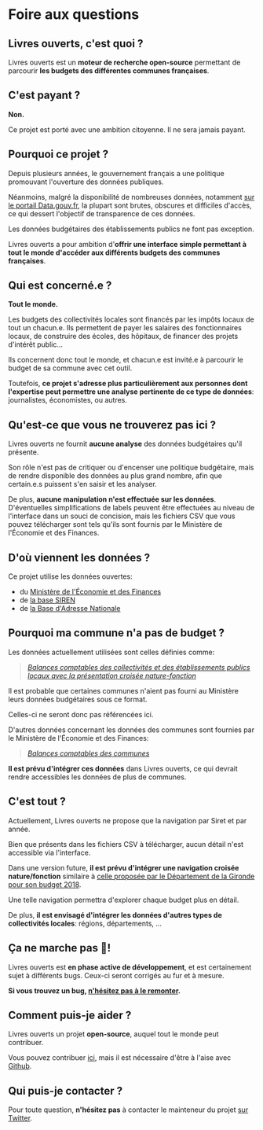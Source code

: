 # Foire aux questions

## Livres ouverts, c'est quoi ?

Livres ouverts est un **moteur de recherche open-source** permettant de parcourir **les budgets des différentes communes françaises**.

## C'est payant ?

**Non.**

Ce projet est porté avec une ambition citoyenne. Il ne sera jamais payant.

## Pourquoi ce projet ?

Depuis plusieurs années, le gouvernement français a une politique promouvant l'ouverture des données publiques.

Néanmoins, malgré la disponibilité de nombreuses données, notamment [sur le portail Data.gouv.fr](https://www.data.gouv.fr/fr/), la plupart sont brutes, obscures et difficiles d'accès, ce qui dessert l'objectif de transparence de ces données.

Les données budgétaires des établissements publics ne font pas exception.

Livres ouverts a pour ambition d'**offrir une interface simple permettant à tout le monde d'accéder aux différents budgets des communes françaises**.

## Qui est concerné.e ?

**Tout le monde.**

Les budgets des collectivités locales sont financés par les impôts locaux de tout un chacun.e.
Ils permettent de payer les salaires des fonctionnaires locaux, de construire des écoles, des hôpitaux, de financer des projets d'intérêt public...

Ils concernent donc tout le monde, et chacun.e est invité.e à parcourir le budget de sa commune avec cet outil.

Toutefois, **ce projet s'adresse plus particulièrement aux personnes dont l'expertise peut permettre une analyse pertinente de ce type de données**: journalistes, économistes, ou autres.

## Qu'est-ce que vous ne trouverez pas ici ?

Livres ouverts ne fournit **aucune analyse** des données budgétaires qu'il présente.

Son rôle n'est pas de critiquer ou d'encenser une politique budgétaire, mais de rendre disponible des données au plus grand nombre, afin que certain.e.s puissent s'en saisir et les analyser.

De plus, **aucune manipulation n'est effectuée sur les données**. D'éventuelles simplifications de labels peuvent être effectuées au niveau de l'interface dans un souci de concision, mais les fichiers CSV que vous pouvez télécharger sont tels qu'ils sont fournis par le Ministère de l'Économie et des Finances.

## D'où viennent les données ?

Ce projet utilise les données ouvertes:

- du [Ministère de l'Économie et des Finances](https://data.economie.gouv.fr/explore/dataset/balances-comptables-des-collectivites-et-des-etablissements-publics-locaux-avec0/table/)
- de [la base SIREN](https://api.insee.fr/catalogue/site/themes/wso2/subthemes/insee/pages/item-info.jag?name=Sirene&version=V3&provider=insee#!/Etablissement/findBySiret)
- de [la Base d'Adresse Nationale](https://geo.api.gouv.fr/decoupage-administratif/communes)

## Pourquoi ma commune n'a pas de budget ?

Les données actuellement utilisées sont celles définies comme:

> [_Balances comptables des collectivités et des établissements publics locaux avec la présentation croisée nature-fonction_](https://data.economie.gouv.fr/explore/?sort=modified&q=balances+crois%C3%A9e)

Il est probable que certaines communes n'aient pas fourni au Ministère leurs données budgétaires sous ce format.

Celles-ci ne seront donc pas référencées ici.

D'autres données concernant les données des communes sont fournies par le Ministère de l'Économie et des Finances:

> [_Balances comptables des communes_](https://data.economie.gouv.fr/explore/?sort=modified&q=balances+communes)

**Il est prévu d'intégrer ces données** dans Livres ouverts, ce qui devrait rendre accessibles les données de plus de communes.

## C'est tout ?

Actuellement, Livres ouverts ne propose que la navigation par Siret et par année.

Bien que présents dans les fichiers CSV à télécharger, aucun détail n'est accessible via l'interface.

Dans une version future, **il est prévu d'intégrer une navigation croisée nature/fonction** similaire à [celle proposée par le Département de la Gironde pour son budget 2018](https://www.gironde.fr/un-budget-au-service-des-solidarites-humaine-et-territoriale#!/explorer).

Une telle navigation permettra d'explorer chaque budget plus en détail.

De plus, **il est envisagé d'intégrer les données d'autres types de collectivités locales**: régions, départements, ...

## Ça ne marche pas 🤬!

Livres ouverts est **en phase active de développement**, et est certainement sujet à différents bugs. Ceux-ci seront corrigés au fur et à mesure.

**Si vous trouvez un bug, [n'hésitez pas à le remonter](https://twitter.com/r_ourson).**

## Comment puis-je aider ?

Livres ouverts un projet **open-source**, auquel tout le monde peut contribuer.

Vous pouvez contribuer [ici](https://github.com/iOiurson/open-books), mais il est nécessaire d'être à l'aise avec [Github](https://github.com/).

## Qui puis-je contacter ?

Pour toute question, **n'hésitez pas** à contacter le mainteneur du projet [sur Twitter](https://twitter.com/r_ourson).
